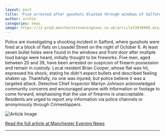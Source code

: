 ```yaml
---
layout: post
title: "Five arrested after gunshots blasted through windows of Salford homes"
author: archie
categories: news
image: https://i2-prod.manchestereveningnews.co.uk/article32638960.ece/ALTERNATES/s1200/0_071025shooting13.jpg
---
```

Police are investigating a shocking incident in Salford, where gunshots were fired at a block of flats on Lissadel Street on the night of October 6. At least seven bullet holes were found in the windows and front door after multiple loud bangs were heard, initially thought to be fireworks. Five men, aged between 20 and 39, have been arrested on suspicion of firearm possession and remain in custody. Local resident Brian Cooper, whose flat was hit, expressed his shock, stating he didn't expect bullets and described feeling shaken up. Thankfully, no one was injured, but police believe it was a targeted attack. Detective Chief Inspector Martyn Johnson acknowledged community concerns and encouraged anyone with information or footage to come forward, emphasising that the use of firearms is unacceptable. Residents are urged to report any information via police channels or anonymously through Crimestoppers.

![Article Image](https://i2-prod.manchestereveningnews.co.uk/article32638960.ece/ALTERNATES/s1200/0_071025shooting13.jpg)

[Read the full article at Manchester Evening News](https://www.manchestereveningnews.co.uk/news/greater-manchester-news/five-arrested-after-gunshots-blasted-32638956)

---
